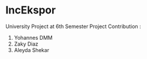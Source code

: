 # IncEkspor
University Project at 6th Semester 
Project Contribution : 
1. Yohannes DMM
2. Zaky Diaz
3. Aleyda Shekar
   
